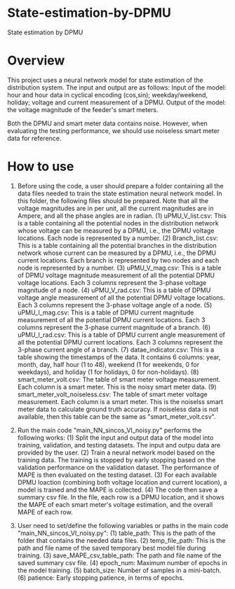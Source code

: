# State-estimation-by-DPMU
State estimation by DPMU

# Overview
This project uses a neural network model for state estimation of the distribution system. The input and output are as follows:
Input of the model: hour and hour data in cyclical encoding (cos,sin); weekday/weekend, holiday; voltage and current measurement of a DPMU.
Output of the model: the voltage magnitude of the feeder's smart meters.

Both the DPMU and smart meter data contains noise. However, when evaluating the testing performance, we should use noiseless smart meter data for reference.

# How to use
1. Before using the code, a user should prepare a folder containing all the data files needed to train the state estimation neural network model. In this folder, the following files should be prepared. Note that all the voltage magnitudes are in per unit, all the current magnitudes are in Ampere, and all the phase angles are in radian.
(1) uPMU_V_list.csv: This is a table containing all the potential nodes in the distribution network whose voltage can be measured by a DPMU, i.e., the DPMU voltage locations. Each node is represented by a number.
(2) Branch_list.csv: This is a table containing all the potential branches in the distribution network whose current can be measured by a DPMU, i.e., the DPMU current locations. Each branch is represented by two nodes and each node is represented by a number.
(3) uPMU_V_mag.csv: This is a table of DPMU voltage magnitude measurement of all the potential DPMU voltage locations. Each 3 columns represent the 3-phase voltage magnitude of a node.
(4) uPMU_V_rad.csv: This is a table of DPMU voltage angle measurement of all the potential DPMU voltage locations. Each 3 columns represent the 3-phase voltage angle of a node.
(5) uPMU_I_mag.csv: This is a table of DPMU current magnitude measurement of all the potential DPMU current locations. Each 3 columns represent the 3-phase current magnitude of a branch.
(6) uPMU_I_rad.csv: This is a table of DPMU current angle measurement of all the potential DPMU current locations. Each 3 columns represent the 3-phase current angle of a branch.
(7) datae_indicator.csv: This is a table showing the timestamps of the data. It contains 6 columns: year, month, day, half hour (1 to 48), weekend (1 for weekends, 0 for weekdays), and holiday (1 for holidays, 0 for non-holidays). 
(8) smart_meter_volt.csv: The table of smart meter voltage measurement. Each column is a smart meter. This is the noisy smart meter data.
(9) smart_meter_volt_noiseless.csv: The table of smart meter voltage measurement. Each column is a smart meter. This is the noiselss smart meter data to calculate ground truth accuracy. If noiseless data is not available, then this table can be the same as "smart_meter_volt.csv".


2. Run the main code "main_NN_sincos_VI_noisy.py" performs the following works:
(1) Split the input and output data of the model into training, validation, and testing datasets. The input and outpu data are provided by the user.
(2) Train a neural network model based on the training data. The training is stopped by early stopping based on the validation performance on the validation dataset. The performance of MAPE is then evaluated on the testing dataset.
(3) For each available DPMU loaction (combining both voltage location and current location), a model is trained and the MAPE is collected.
(4) The code then save a summary csv file. In the file, each row is a DPMU location, and it shows the MAPE of each smart meter's voltage estimation, and the overall MAPE of each row.

3. User need to set/define the following variables or paths in the main code "main_NN_sincos_VI_noisy.py":
(1) table_path: This is the path of the folder that contains the needed data files.
(2) temp_file_path: This is the path and file name of the saved temporary best model file during training.
(3) save_MAPE_csv_table_path: The path and file name of the saved summary csv file.
(4) epoch_num: Maximum number of epochs in the model training.
(5) batch_size: Number of samples in a mini-batch.
(6) patience: Early stopping patience, in terms of epochs.

